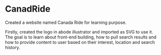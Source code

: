# CanadRide
Created a website named Canada Ride for learning purpose.

Firstly, created the logo in abode illustrator and imported as SVG to use it. 
The goal is to learn about front-end building, how to pull search results and how to provide content to user based on their interest, location and search history.
